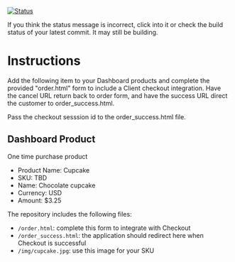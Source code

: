 [![Status](https://img.shields.io/badge/status-SUBMITTABLE%20COMMIT:%20b650b215830e253f90fe98219441459b1a2bab74-brightgreen.svg)](https://github.com/andremcb/bakery_scaffold_AApE3fQi8zR0pcdo/commit/b650b215830e253f90fe98219441459b1a2bab74)














































































































































































If you think the status message is incorrect, click into it or check the build status of your latest commit. It may still be building.

# Instructions 

Add the following item to your Dashboard products and complete the provided "order.html" form to include a Client checkout integration. Have the cancel URL return back to order form, and have the success URL direct the customer to order_success.html. 

Pass the checkout sesssion id to the order_success.html file.

## Dashboard Product
One time purchase product
* Product Name: Cupcake
* SKU: TBD
* Name: Chocolate cupcake
* Currency: USD
* Amount: $3.25

The repository includes the following files:
* `/order.html`: complete this form to integrate with Checkout
* `/order_success.html`: the application should redirect here when Checkout is successful
* `/img/cupcake.jpg`: use this image for your SKU
